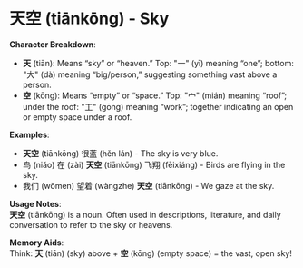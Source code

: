 # **天空 (tiānkōng) - Sky**

**Character Breakdown**:  
- **天** (tiān): Means “sky” or “heaven.” Top: "一" (yī) meaning “one”; bottom: "大" (dà) meaning “big/person,” suggesting something vast above a person.  
- **空** (kōng): Means “empty” or “space.” Top: "宀" (mián) meaning “roof”; under the roof: "工" (gōng) meaning “work”; together indicating an open or empty space under a roof.

**Examples**:  
- **天空** (tiānkōng) 很蓝 (hěn lán) - The sky is very blue.  
- 鸟 (niǎo) 在 (zài) **天空** (tiānkōng) 飞翔 (fēixiáng) - Birds are flying in the sky.  
- 我们 (wǒmen) 望着 (wàngzhe) **天空** (tiānkōng) - We gaze at the sky.

**Usage Notes**:  
**天空** (tiānkōng) is a noun. Often used in descriptions, literature, and daily conversation to refer to the sky or heavens.

**Memory Aids**:  
Think: **天** (tiān) (sky) above + **空** (kōng) (empty space) = the vast, open sky!